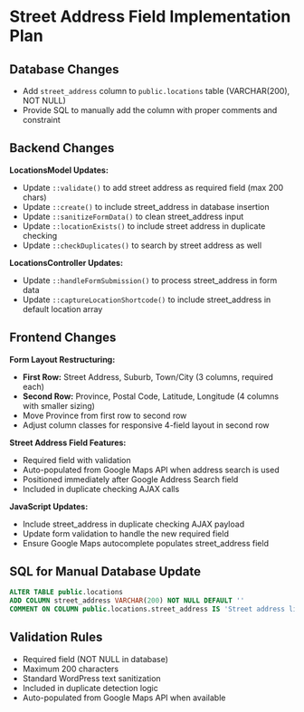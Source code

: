 # Street Address Field Implementation Plan

## Database Changes
- Add `street_address` column to `public.locations` table (VARCHAR(200), NOT NULL)
- Provide SQL to manually add the column with proper comments and constraint

## Backend Changes
**LocationsModel Updates:**
- Update `::validate()` to add street address as required field (max 200 chars)
- Update `::create()` to include street_address in database insertion
- Update `::sanitizeFormData()` to clean street_address input
- Update `::locationExists()` to include street address in duplicate checking
- Update `::checkDuplicates()` to search by street address as well

**LocationsController Updates:**
- Update `::handleFormSubmission()` to process street_address in form data
- Update `::captureLocationShortcode()` to include street_address in default location array

## Frontend Changes
**Form Layout Restructuring:**
- **First Row:** Street Address, Suburb, Town/City (3 columns, required each)
- **Second Row:** Province, Postal Code, Latitude, Longitude (4 columns with smaller sizing)
- Move Province from first row to second row
- Adjust column classes for responsive 4-field layout in second row

**Street Address Field Features:**
- Required field with validation
- Auto-populated from Google Maps API when address search is used
- Positioned immediately after Google Address Search field
- Included in duplicate checking AJAX calls

**JavaScript Updates:**
- Include street_address in duplicate checking AJAX payload
- Update form validation to handle the new required field
- Ensure Google Maps autocomplete populates street_address field

## SQL for Manual Database Update
```sql
ALTER TABLE public.locations 
ADD COLUMN street_address VARCHAR(200) NOT NULL DEFAULT '' 
COMMENT ON COLUMN public.locations.street_address IS 'Street address line for the location';
```

## Validation Rules
- Required field (NOT NULL in database)
- Maximum 200 characters
- Standard WordPress text sanitization
- Included in duplicate detection logic
- Auto-populated from Google Maps API when available